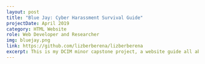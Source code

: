 ```yaml
---
layout: post
title: "Blue Jay: Cyber Harassment Survival Guide"
projectDate: April 2019
category: HTML Website
role: Web Developer and Researcher
img: bluejay.png
link: https://github.com/lizberberena/lizberberena
excerpt: This is my DCIM minor capstone project, a website guide all about cyber harassment and how to survive it.
---
```

